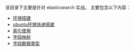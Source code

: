 该目录下主要是针对 elasticsearch 实战。
主要包含以下内容：
- [环境搭建](elastic/deploy.md)
- [ubuntu环境快速搭建](elastic/deploy-ubuntu.md)
- [索引使用](elastic/indices.md)
- [字段映射](elastic/mapping.md)
- [字段数据类型](elastic/mapping-types.md)
